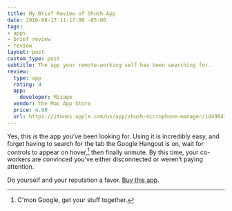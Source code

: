 ```yaml
---
title: My Brief Review of Shush App
date: 2016-08-17 11:17:00 -05:00
tags:
- apps
- brief review
- review
layout: post
custom_type: post
subtitle: The app your remote-working self has been searching for.
review:
  type: app
  rating: 4
  app:
    developer: Mizage
  vendor: the Mac App Store
  price: 4.99
  url: https://itunes.apple.com/us/app/shush-microphone-manager/id496437906?mt=12
---
```


Yes, this *is* the app you’ve been looking for. Using it is incredibly easy, and forget having to search for the tab the Google Hangout is on, wait for controls to appear on hover,[^hover] then finally unmute. By this time, your co-workers are convinced you’ve either disconnected or weren’t paying attention.

Do yourself and your reputation a favor. [Buy this app](https://itunes.apple.com/us/app/shush-microphone-manager/id496437906?mt=12).

[^hover]: C'mon Google, get your stuff together.

